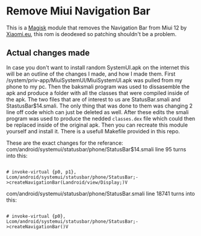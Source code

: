# Remove Miui Navigation Bar
This is a [Magisk](https://topjohnwu.github.io/Magisk/) module that removes the Navigation Bar from Miui 12 by [Xiaomi.eu](https://xiaomi.eu/), this rom is deodexed so patching shouldn't be a problem. 

## Actual  changes made
In case you don't want to install random SystemUI.apk on the internet this will be an outline of the changes I made, and how I made them.
First /system/priv-app/MiuiSystemUI/MiuiSystemUI.apk was pulled from my phone to my pc. Then the baksmali program was used to dissasemble the apk and produce a folder with all the classes that were compiled inside of the apk. The two files that are of interest to us are StatusBar.smali and StastusBar$14.smali. The only thing that was done to them was changing 2 line off code which can just be deleted as well. After these edits the smali program was used to produce the nedded `classes.dex` file which could then be replaced inside of the original apk. Then you can recreate this module yourself and install it. There is a usefull Makefile provided in this repo.

These are the exact changes for the referance:
com/android/systemui/statusbar/phone/StatusBar$14.smali line 95 turns into this:
```smali

# invoke-virtual {p0, p1}, Lcom/android/systemui/statusbar/phone/StatusBar;->createNavigationBar(Landroid/view/Display;)V

```

com/android/systemui/statusbar/phone/StatusBar.smali line 18741 turns into this:
```smali

# invoke-virtual {p0}, Lcom/android/systemui/statusbar/phone/StatusBar;->createNavigationBar()V

```


